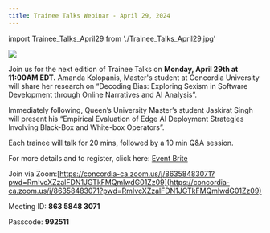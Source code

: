 ```yaml
---
title: Trainee Talks Webinar - April 29, 2024
---
```


import Trainee_Talks_April29 from './Trainee_Talks_April29.jpg'

<p class="Trainee_Talks_April29"><img src={Trainee_Talks_April29}/></p>

Join us for the next edition of Trainee Talks on **Monday, April 29th at 11:00AM EDT.**  Amanda Kolopanis, Master's student at Concordia University will share her research on “Decoding Bias: Exploring Sexism in Software Development through Online Narratives and AI Analysis”.

Immediately following, Queen’s University Master’s student Jaskirat Singh will present his “Empirical Evaluation of Edge AI Deployment Strategies Involving Black-Box and White-box Operators”.

Each trainee will talk for 20 mins, followed by a 10 min Q&A session. 

For more details and to register, click here:
[Event Brite](https://www.eventbrite.ca/e/decoding-bias-in-software-development-and-edge-ai-deployment-strategies-tickets-879542343827?aff=oddtdtcreator)

Join via Zoom:[https://concordia-ca.zoom.us/j/86358483071?pwd=RmIvcXZzalFDN1JGTkFMQmlwdG01Zz09](https://concordia-ca.zoom.us/j/86358483071?pwd=RmIvcXZzalFDN1JGTkFMQmlwdG01Zz09)

Meeting ID:  **863 5848 3071**


Passcode:  **992511**